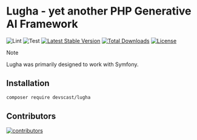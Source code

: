 # Lugha - yet another PHP Generative AI Framework

![Lint](https://github.com/devscast/lugha/actions/workflows/lint.yml/badge.svg)
![Test](https://github.com/devscast/lugha/actions/workflows/test.yml/badge.svg)
[![Latest Stable Version](https://poser.pugx.org/devscast/lugha/version)](https://packagist.org/packages/devscast/lugha)
[![Total Downloads](https://poser.pugx.org/devscast/lugha/downloads)](https://packagist.org/packages/devscast/lugha)
[![License](https://poser.pugx.org/devscast/lugha/license)](https://packagist.org/packages/devscast/lugha)

> [!NOTE]  
> Lugha was primarily designed to work with Symfony.

## Installation

```bash
composer require devscast/lugha
```


## Contributors

<a href="https://github.com/devscast/lugha/graphs/contributors" title="show all contributors">
  <img src="https://contrib.rocks/image?repo=devscast/lugha" alt="contributors"/>
</a>
